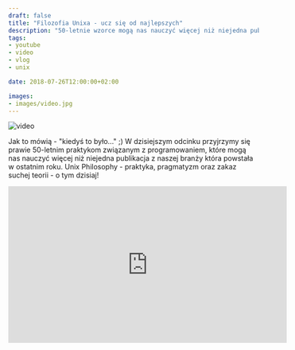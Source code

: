 ```yaml
---
draft: false
title: "Filozofia Unixa - ucz się od najlepszych"
description: "50-letnie wzorce mogą nas nauczyć więcej niż niejedna publikacja która powstała w ostatnim roku."
tags: 
- youtube
- video
- vlog
- unix

date: 2018-07-26T12:00:00+02:00

images:
- images/video.jpg
---
```


![video](/images/video.jpg)

Jak to mówią - "kiedyś to było..." ;) W dzisiejszym odcinku przyjrzymy się prawie 50-letnim praktykom związanym z programowaniem, które mogą nas nauczyć więcej niż niejedna publikacja z naszej branży która powstała w ostatnim roku. Unix Philosophy - praktyka, pragmatyzm oraz zakaz suchej teorii - o tym dzisiaj!

<iframe width="560" height="315" src="https://www.youtube.com/embed/LWymhT2NCp4" frameborder="0" allow="accelerometer; autoplay; encrypted-media; gyroscope; picture-in-picture" allowfullscreen></iframe>